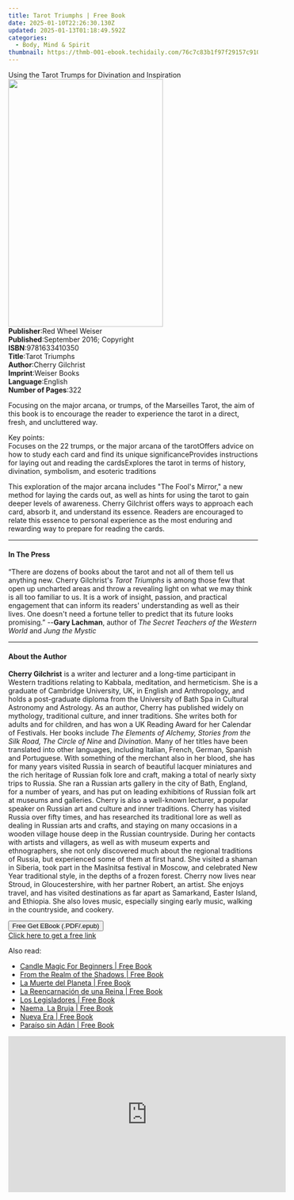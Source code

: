 ```yaml
---
title: Tarot Triumphs | Free Book
date: 2025-01-10T22:26:30.130Z
updated: 2025-01-13T01:18:49.592Z
categories:
  - Body, Mind & Spirit
thumbnail: https://thmb-001-ebook.techidaily.com/76c7c83b1f97f29157c91016cf80e61f36b74811bbea2e11ef9fa4b072ce068e.jpg
---
```

<main id="book-container">
  <div class="flex flex-col">
    <div class="book-brief flex-1 py-6 px-4 sm:p-6 md:py-10 md:px-8">
      <!-- brief-->
      <div class="book-brief-main">
        Using the Tarot Trumps for Divination and Inspiration
      </div>
    </div>
    <div
      class="book-meta-info flex-1 grid gap-4 col-start-1 col-end-3 row-start-1 sm:mb-6 sm:grid-cols-4 lg:gap-6 lg:col-start-2 lg:row-end-6 lg:row-span-6 lg:mb-0"
    >
      <div
        class="book-meta-info-left place-content-center mt-4 p-4 text-sm leading-6 col-start-2 col-span-2 dark:text-slate-400"
      >
        <img
          class="w-full h-500 object-cover rounded-lg sm:h-255 sm:col-span-2 lg:col-span-full"
          src="https://img-001-ebook.techidaily.com/034180cabe901c3356962c2eb1217e1d30b4b0b35dd4bb301a13a26f2e3a145f.jpg"
          alt=""
          width="312"
          height="500"
        />
      </div>
      <div
        class="book-meta-info-right mt-2 col-start-1 row-start-2 col-span-3 self-center"
      >
        <!-- meta data  -->
        <div class="flex flex-col px-4 md:px-8">
          <div class="flex-1">
            <strong>Publisher</strong>:<span class="px-2"
              >Red Wheel Weiser</span
            >
          </div>
          <div class="flex-1">
            <strong>Published</strong>:<span class="px-2"
              >September 2016; Copyright</span
            >
          </div>
          <div class="flex-1">
            <strong>ISBN</strong>:<span class="px-2">9781633410350</span>
          </div>
          <div class="flex-1">
            <strong>Title</strong>:<span class="px-2">Tarot Triumphs</span>
          </div>
          <div class="flex-1">
            <strong>Author</strong>:<span class="px-2">Cherry Gilchrist</span>
          </div>
          <div class="flex-1">
            <strong>Imprint</strong>:<span class="px-2">Weiser Books</span>
          </div>
          <div class="flex-1">
            <strong>Language</strong>:<span class="px-2">English</span>
          </div>
          <div class="flex-1">
            <strong>Number of Pages</strong>:<span class="px-2">322</span>
          </div>
        </div>
      </div>
    </div>
    <div class="book-description flex-1 py-6 px-4 sm:p-6 md:py-10 md:px-8">
      <div class="book-description-main">
        <div accordion-content="" id="description">
          <p>
            Focusing on the major arcana, or trumps, of the Marseilles Tarot,
            the aim of this book is to encourage the reader to experience the
            tarot in a direct, fresh, and uncluttered way.
          </p>
          <p>
            Key points:<br />Focuses on the 22 trumps, or the major arcana of
            the tarotOffers advice on how to study each card and find its unique
            significanceProvides instructions for laying out and reading the
            cardsExplores the tarot in terms of history, divination, symbolism,
            and esoteric traditions
          </p>
          <p>
            This exploration of the major arcana includes "The Fool's Mirror," a
            new method for laying the cards out, as well as hints for using the
            tarot to gain deeper levels of awareness. Cherry Gilchrist offers
            ways to approach each card, absorb it, and understand its essence.
            Readers are encouraged to relate this essence to personal experience
            as the most enduring and rewarding way to prepare for reading the
            cards.
          </p>
        </div>
      </div>
    </div>
    <div class="book-excerpts flex-1 py-6 px-4 sm:p-6 md:py-10 md:px-8">
      <!-- excerpts-->
      <div class="book-excerpts-main">
        <hr />
        <h4 class="placeholder placeholder-heading">
          <span>In The Press</span>
        </h4>
        <p>
          “There are dozens of books about the tarot and not all of them tell us
          anything new. Cherry Gilchrist's <i>Tarot Triumphs </i>is among those
          few that open up uncharted areas and throw a revealing light on what
          we may think is all too familiar to us. It is a work of insight,
          passion, and practical engagement that can inform its readers'
          understanding as well as their lives. One doesn't need a fortune
          teller to predict that its future looks promising.” --<b
            >Gary Lachman</b
          >, author of <i>The Secret Teachers of the Western World </i>and
          <i>Jung the Mystic</i>
        </p>
      </div>
    </div>
    <div class="book-about-author flex-1 py-6 px-4 sm:p-6 md:py-10 md:px-8">
      <!-- about author-->
      <div class="book-main-author-main">
        <hr />
        <h4 class="placeholder placeholder-heading">
          <span>About the Author</span>
        </h4>
        <p>
          <b>Cherry Gilchrist</b> is a writer and lecturer and a long-time
          participant in Western traditions relating to Kabbala, meditation, and
          hermeticism. She is a graduate of Cambridge University, UK, in English
          and Anthropology, and holds a post-graduate diploma from the
          University of Bath Spa in Cultural Astronomy and Astrology. As an
          author, Cherry has published widely on mythology, traditional culture,
          and inner traditions. She writes both for adults and for children, and
          has won a UK Reading Award for her Calendar of Festivals. Her books
          include
          <i
            >The Elements of Alchemy, Stories from the Silk Road, The Circle of
            Nine </i
          >and <i>Divination</i>. Many of her titles have been translated into
          other languages, including Italian, French, German, Spanish and
          Portuguese. With something of the merchant also in her blood, she has
          for many years visited Russia in search of beautiful lacquer
          miniatures and the rich heritage of Russian folk lore and craft,
          making a total of nearly sixty trips to Russia. She ran a Russian arts
          gallery in the city of Bath, England, for a number of years, and has
          put on leading exhibitions of Russian folk art at museums and
          galleries. Cherry is also a well-known lecturer, a popular speaker on
          Russian art and culture and inner traditions. Cherry has visited
          Russia over fifty times, and has researched its traditional lore as
          well as dealing in Russian arts and crafts, and staying on many
          occasions in a wooden village house deep in the Russian countryside.
          During her contacts with artists and villagers, as well as with museum
          experts and ethnographers, she not only discovered much about the
          regional traditions of Russia, but experienced some of them at first
          hand. She visited a shaman in Siberia, took part in the Maslnitsa
          festival in Moscow, and celebrated New Year traditional style, in the
          depths of a frozen forest. Cherry now lives near Stroud, in
          Gloucestershire, with her partner Robert, an artist. She enjoys
          travel, and has visited destinations as far apart as Samarkand, Easter
          Island, and Ethiopia. She also loves music, especially singing early
          music, walking in the countryside, and cookery.
        </p>
      </div>
    </div>
    <div class="book-free-get flex-1 py-6 px-4 sm:p-6 md:py-10 md:px-8">
      <button
        id="btn-free-get"
        class="bg-blue-500 hover:bg-blue-700 text-white font-bold py-2 px-4 rounded"
      >
        Free Get EBook (.PDF/.epub)
      </button>
      <div id="countdown-display" class="px-2 text-lg mt-2"></div>
      <a
        id="free-link"
        class="hidden bg-blue-500 hover:bg-blue-700 text-white font-bold py-2 px-4 rounded"
        href="https://www.ebooks.com/en-us/book/2650226/tarot-triumphs/cherry-gilchrist/"
        target="_blank"
        >Click here to get a free link</a
      >
    </div>
    <script>
      let countdownTime = 0;
      let countdownInterval = null;
      document
        .getElementById('btn-free-get')
        .addEventListener('click', startCountdown);
      function startCountdown() {
        countdownTime = new Date().getTime() + 60000 * 3;
        countdownInterval = setInterval(updateCountdown, 1000);
        document.getElementById('btn-free-get').disabled = true;
        document
          .getElementById('btn-free-get')
          .classList.add('bg-gray-500', 'cursor-not-allowed');
      }
      function updateCountdown() {
        let currentTime = new Date().getTime();
        let timeLeft = countdownTime - currentTime;
        let secondsLeft = Math.floor(timeLeft / 1000);
        document.getElementById('countdown-display').innerHTML =
          `Remaining time: ${secondsLeft} seconds.`;
        if (secondsLeft <= 0) {
          clearInterval(countdownInterval);
          document.getElementById('btn-free-get').classList.add('hidden');
          document.getElementById('free-link').classList.remove('hidden');
          document.getElementById('countdown-display').innerHTML = '';
        }
      }
    </script>
  </div>
</main>

<ins class="adsbygoogle"
      style="display:block"
      data-ad-client="ca-pub-7571918770474297"
      data-ad-slot="8358498916"
      data-ad-format="auto"
      data-full-width-responsive="true"></ins>
    

<span class="atpl-alsoreadstyle">Also read:</span>
<div><ul>
<li><a href="https://novels-ebooks.techidaily.com/210966098-9781088227886-candle-magic-for-beginners/"><u>Candle Magic For Beginners | Free Book</u></a></li>
<li><a href="https://novels-ebooks.techidaily.com/210966096-9781088227800-from-the-realm-of-the-shadows/"><u>From the Realm of the Shadows | Free Book</u></a></li>
<li><a href="https://novels-ebooks.techidaily.com/210966123-9781088229224-la-muerte-del-planeta/"><u>La Muerte del Planeta | Free Book</u></a></li>
<li><a href="https://novels-ebooks.techidaily.com/210966120-9781088228036-la-reencarnacion-de-una-reina/"><u>La Reencarnación de una Reina | Free Book</u></a></li>
<li><a href="https://novels-ebooks.techidaily.com/210966118-9781088229392-los-legisladores/"><u>Los Legisladores | Free Book</u></a></li>
<li><a href="https://novels-ebooks.techidaily.com/210966122-9781088229477-naema-la-bruja/"><u>Naema, La Bruja | Free Book</u></a></li>
<li><a href="https://novels-ebooks.techidaily.com/210966119-9781088229590-nueva-era/"><u>Nueva Era | Free Book</u></a></li>
<li><a href="https://novels-ebooks.techidaily.com/210966124-9781088229637-paraiso-sin-adan/"><u>Paraíso sin Adán | Free Book</u></a></li>
</ul></div>

<!-- affiliate ads begin -->
<iframe width="560" height="315" src="https://www.youtube.com/embed/nlwr9LjJ-ng?si=I6UNAtfBkY2FTceu" title="YouTube video player" frameborder="0" allow="accelerometer; autoplay; clipboard-write; encrypted-media; gyroscope; picture-in-picture; web-share" referrerpolicy="strict-origin-when-cross-origin" allowfullscreen></iframe>
<!-- affiliate ads end -->

